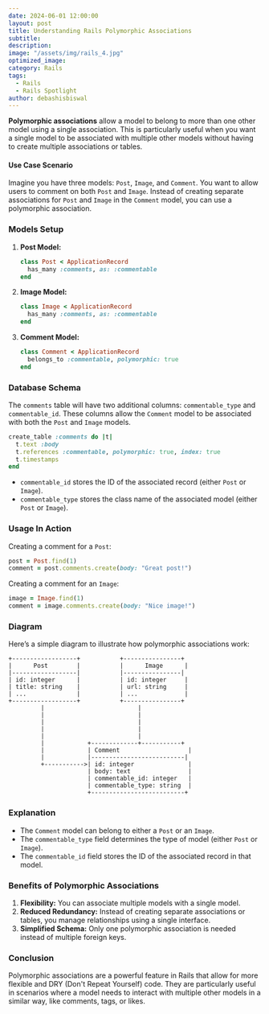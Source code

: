 ```yaml
---
date: 2024-06-01 12:00:00
layout: post
title: Understanding Rails Polymorphic Associations
subtitle:
description:
image: "/assets/img/rails_4.jpg"
optimized_image:
category: Rails
tags:
  - Rails
  - Rails Spotlight
author: debashisbiswal
---
```


**Polymorphic associations** allow a model to belong to more than one other model using a single association. This is particularly useful when you want a single model to be associated with multiple other models without having to create multiple associations or tables.

#### Use Case Scenario

Imagine you have three models: `Post`, `Image`, and `Comment`. You want to allow users to comment on both `Post` and `Image`. Instead of creating separate associations for `Post` and `Image` in the `Comment` model, you can use a polymorphic association.

### Models Setup

1. **Post Model:**
   ```ruby
   class Post < ApplicationRecord
     has_many :comments, as: :commentable
   end
   ```

2. **Image Model:**
   ```ruby
   class Image < ApplicationRecord
     has_many :comments, as: :commentable
   end
   ```

3. **Comment Model:**
   ```ruby
   class Comment < ApplicationRecord
     belongs_to :commentable, polymorphic: true
   end
   ```

### Database Schema

The `comments` table will have two additional columns: `commentable_type` and `commentable_id`. These columns allow the `Comment` model to be associated with both the `Post` and `Image` models.

```ruby
create_table :comments do |t|
  t.text :body
  t.references :commentable, polymorphic: true, index: true
  t.timestamps
end
```

- `commentable_id` stores the ID of the associated record (either `Post` or `Image`).
- `commentable_type` stores the class name of the associated model (either `Post` or `Image`).

### Usage In Action

Creating a comment for a `Post`:
```ruby
post = Post.find(1)
comment = post.comments.create(body: "Great post!")
```

Creating a comment for an `Image`:
```ruby
image = Image.find(1)
comment = image.comments.create(body: "Nice image!")
```

### Diagram

Here’s a simple diagram to illustrate how polymorphic associations work:

```plaintext
+------------------+           +----------------+
|      Post        |           |      Image      |
|------------------|           |----------------|
| id: integer      |           | id: integer     |
| title: string    |           | url: string     |
| ...              |           | ...             |
+------------------+           +----------------+
         |                          |
         |                          |
         |                          |
         |                          |
         |                          |
         |            +-------------+-----------+
         |            | Comment                   |
         |            |--------------------------|
         +----------->| id: integer               |
                      | body: text                |
                      | commentable_id: integer   |
                      | commentable_type: string  |
                      +--------------------------+
```

### Explanation

- The `Comment` model can belong to either a `Post` or an `Image`.
- The `commentable_type` field determines the type of model (either `Post` or `Image`).
- The `commentable_id` field stores the ID of the associated record in that model.

### Benefits of Polymorphic Associations

1. **Flexibility:** You can associate multiple models with a single model.
2. **Reduced Redundancy:** Instead of creating separate associations or tables, you manage relationships using a single interface.
3. **Simplified Schema:** Only one polymorphic association is needed instead of multiple foreign keys.

### Conclusion

Polymorphic associations are a powerful feature in Rails that allow for more flexible and DRY (Don't Repeat Yourself) code. They are particularly useful in scenarios where a model needs to interact with multiple other models in a similar way, like comments, tags, or likes.
